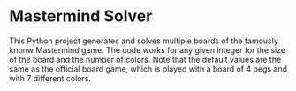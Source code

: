 # Mastermind Solver

This Python project generates and solves multiple boards of the famously knonw Mastermind game.
The code works for any given integer for the size of the board and the number of colors. Note that the default values are the same as the official board game, which is played with a board of 4 pegs and with 7 different colors.
